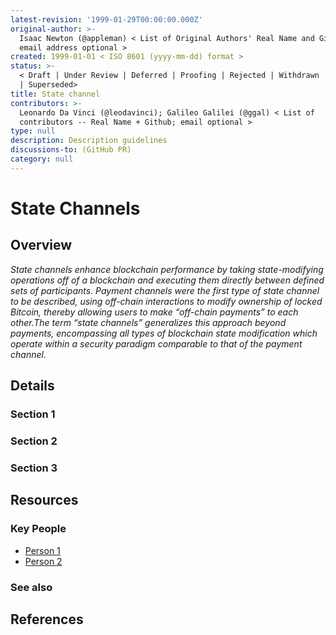 ```yaml
---
latest-revision: '1999-01-29T00:00:00.000Z'
original-author: >-
  Isaac Newton (@appleman) < List of Original Authors' Real Name and Github;
  email address optional >
created: 1999-01-01 < ISO 8601 (yyyy-mm-dd) format >
status: >-
  < Draft | Under Review | Deferred | Proofing | Rejected | Withdrawn | Accepted
  | Superseded>
title: State channel
contributors: >-
  Leonardo Da Vinci (@leodavinci); Galileo Galilei (@ggal) < List of
  contributors -- Real Name + Github; email optional >
type: null
description: Description guidelines
discussions-to: (GitHub PR)
category: null
---
```


# State Channels

## Overview

_State channels enhance blockchain performance by taking state-modifying operations off of a blockchain and executing them directly between defined sets of participants. Payment channels were the first type of state channel to be described, using off-chain interactions to modify ownership of locked Bitcoin, thereby allowing users to make “off-chain payments” to each other.The term “state channels” generalizes this approach beyond payments, encompassing all types of blockchain state modification which operate within a security paradigm comparable to that of the payment channel._

## Details

### Section 1

### Section 2

### Section 3

## Resources

### Key People

* [Person 1](state-channel.md)
* [Person 2](state-channel.md)

### See also

## References


